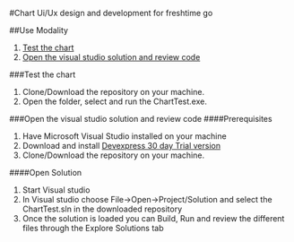 #Chart Ui/Ux design and development for freshtime go

##Use Modality
1. [Test the chart](#test-the-chart) 
2. [Open the visual studio solution and review code](#open-the-visual-studio-solution-and-review-code) 

###Test the chart
1. Clone/Download the repository on your machine. 
2. Open the folder, select and run the ChartTest.exe.

###Open the visual studio solution and review code
####Prerequisites
1. Have Microsoft Visual Studio installed on your machine
2. Download and install [Devexpress 30 day Trial version](https://go.devexpress.com/devexpressdownload_universaltrial.aspx) 
3. Clone/Download the repository on your machine.

####Open Solution
1. Start Visual studio 
2. In Visual studio choose File->Open->Project/Solution and select the ChartTest.sln in the downloaded repository
3. Once the solution is loaded you can Build, Run and review the different files through the Explore Solutions tab
